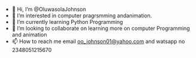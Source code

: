 - 👋 Hi, I’m @OluwasolaJohnson
- 👀 I’m interested in computer pragrsmming andanimation.
- 🌱 I’m currently learning Python Programming
- 💞️ I’m looking to collaborate on learning more on computer Programming and animation
- 📫 How to reach me email oo_johnson01@yahoo.com and watsapp no 2348051215670

<!---
OluwasolaJohnson/OluwasolaJohnson is a ✨ special ✨ repository because its `README.md` (this file) appears on your GitHub profile.
You can click the Preview link to take a look at your changes.
--->

